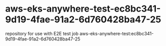 # aws-eks-anywhere-test-ec8bc341-9d19-4fae-91a2-6d760428ba47-25
repository for use with E2E test job aws-eks-anywhere-test:ec8bc341-9d19-4fae-91a2-6d760428ba47-25
